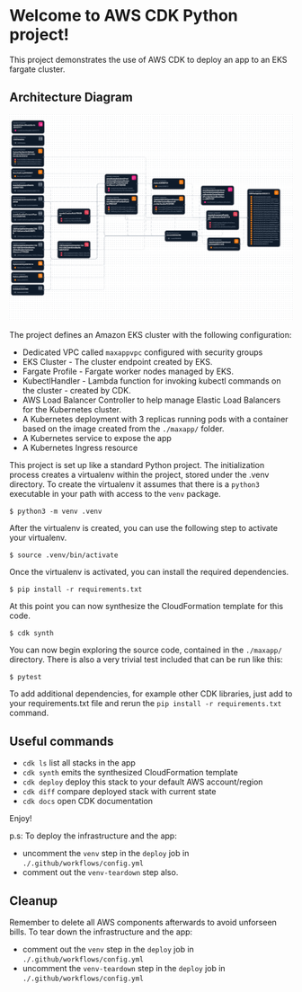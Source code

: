# Welcome to AWS CDK Python project!

This project demonstrates the use of AWS CDK to deploy an app to an EKS fargate cluster.

## Architecture Diagram
![Alt text here](image1.png)


The project defines an Amazon EKS cluster with the following configuration:

* Dedicated VPC called `maxappvpc` configured with security groups
* EKS Cluster - The cluster endpoint created by EKS.
* Fargate Profile - Fargate worker nodes managed by EKS.
* KubectlHandler - Lambda function for invoking kubectl commands on the cluster - created by CDK.
* AWS Load Balancer Controller to help manage Elastic Load Balancers for the Kubernetes cluster.
* A Kubernetes deployment with 3 replicas running pods with a container based on the image created from the `./maxapp/` folder.
* A Kubernetes service to expose the app
* A Kubernetes Ingress resource 



This project is set up like a standard Python project.  The initialization process creates
a virtualenv within the project, stored under the .venv directory.  To create the virtualenv
it assumes that there is a `python3` executable in your path with access to the `venv` package.


```
$ python3 -m venv .venv
```

After the virtualenv is created, you can use the following
step to activate your virtualenv.

```
$ source .venv/bin/activate
```

Once the virtualenv is activated, you can install the required dependencies.

```
$ pip install -r requirements.txt
```

At this point you can now synthesize the CloudFormation template for this code.

```
$ cdk synth
```

You can now begin exploring the source code, contained in the `./maxapp/` directory.
There is also a very trivial test included that can be run like this:

```
$ pytest
```


To add additional dependencies, for example other CDK libraries, just add to
your requirements.txt file and rerun the `pip install -r requirements.txt`
command.

## Useful commands

 * `cdk ls`          list all stacks in the app
 * `cdk synth`       emits the synthesized CloudFormation template
 * `cdk deploy`      deploy this stack to your default AWS account/region
 * `cdk diff`        compare deployed stack with current state
 * `cdk docs`        open CDK documentation

Enjoy!

p.s: To deploy the infrastructure and the app:
* uncomment the `venv` step in the `deploy` job in `./.github/workflows/config.yml`
* comment out the `venv-teardown` step also.

## Cleanup
Remember to delete all AWS components afterwards to avoid unforseen bills.
To tear down the infrastructure and the app:
* comment out the `venv` step in the `deploy` job in `./.github/workflows/config.yml`
* uncomment the `venv-teardown` step in the `deploy` job in `./.github/workflows/config.yml`
